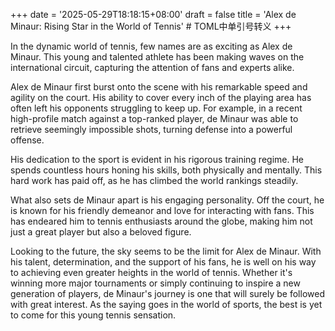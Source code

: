 +++
date = '2025-05-29T18:18:15+08:00'
draft = false
title = 'Alex de Minaur: Rising Star in the World of Tennis' # TOML中单引号转义
+++

In the dynamic world of tennis, few names are as exciting as Alex de Minaur. This young and talented athlete has been making waves on the international circuit, capturing the attention of fans and experts alike. 

Alex de Minaur first burst onto the scene with his remarkable speed and agility on the court. His ability to cover every inch of the playing area has often left his opponents struggling to keep up. For example, in a recent high-profile match against a top-ranked player, de Minaur was able to retrieve seemingly impossible shots, turning defense into a powerful offense. 

His dedication to the sport is evident in his rigorous training regime. He spends countless hours honing his skills, both physically and mentally. This hard work has paid off, as he has climbed the world rankings steadily. 

What also sets de Minaur apart is his engaging personality. Off the court, he is known for his friendly demeanor and love for interacting with fans. This has endeared him to tennis enthusiasts around the globe, making him not just a great player but also a beloved figure. 

Looking to the future, the sky seems to be the limit for Alex de Minaur. With his talent, determination, and the support of his fans, he is well on his way to achieving even greater heights in the world of tennis. Whether it's winning more major tournaments or simply continuing to inspire a new generation of players, de Minaur's journey is one that will surely be followed with great interest. As the saying goes in the world of sports, the best is yet to come for this young tennis sensation.